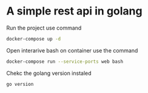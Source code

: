 # A simple rest api in golang

Run the project use command

```sh
docker-compose up -d
```

Open interarive bash on container use the command

```sh
docker-compose run --service-ports web bash
```

Chekc the golang version instaled

```sh
go version
```